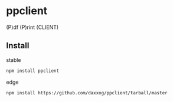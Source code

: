 ppclient
====================

(P)df (P)rint (CLIENT)

Install
-------
stable
```bash
npm install ppclient
```
edge
```bash
npm install https://github.com/daxxog/ppclient/tarball/master
```